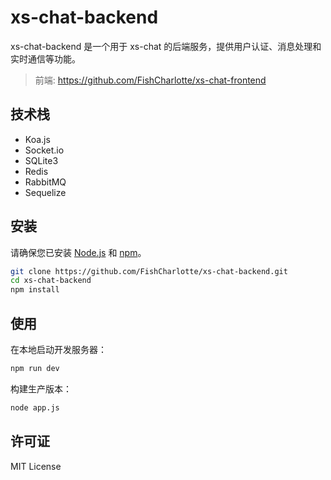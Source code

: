 # xs-chat-backend

xs-chat-backend 是一个用于 xs-chat 的后端服务，提供用户认证、消息处理和实时通信等功能。

> 前端: https://github.com/FishCharlotte/xs-chat-frontend

## 技术栈

- Koa.js
- Socket.io
- SQLite3
- Redis
- RabbitMQ
- Sequelize

## 安装

请确保您已安装 [Node.js](https://nodejs.org/) 和 [npm](https://www.npmjs.com/)。

```bash
git clone https://github.com/FishCharlotte/xs-chat-backend.git
cd xs-chat-backend
npm install
```

## 使用

在本地启动开发服务器：

```bash
npm run dev
```

构建生产版本：

```bash
node app.js
```

## 许可证

MIT License
